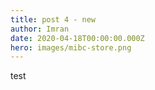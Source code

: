 ```yaml
---
title: post 4 - new
author: Imran
date: 2020-04-18T00:00:00.000Z
hero: images/mibc-store.png
---
```

test